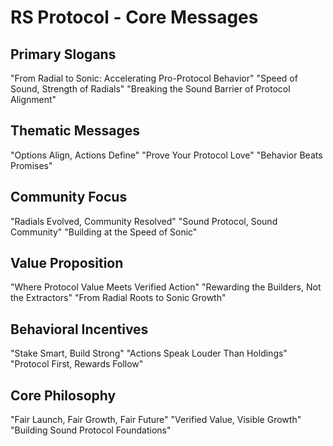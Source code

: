 # RS Protocol - Core Messages

## Primary Slogans
"From Radial to Sonic: Accelerating Pro-Protocol Behavior"
"Speed of Sound, Strength of Radials"
"Breaking the Sound Barrier of Protocol Alignment"

## Thematic Messages
"Options Align, Actions Define"
"Prove Your Protocol Love"
"Behavior Beats Promises"

## Community Focus
"Radials Evolved, Community Resolved"
"Sound Protocol, Sound Community"
"Building at the Speed of Sonic"

## Value Proposition
"Where Protocol Value Meets Verified Action"
"Rewarding the Builders, Not the Extractors"
"From Radial Roots to Sonic Growth"

## Behavioral Incentives
"Stake Smart, Build Strong"
"Actions Speak Louder Than Holdings"
"Protocol First, Rewards Follow"

## Core Philosophy
"Fair Launch, Fair Growth, Fair Future"
"Verified Value, Visible Growth"
"Building Sound Protocol Foundations"


